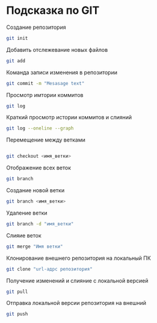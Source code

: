 # Подсказка по GIT

Создание репозитория
```sh
git init
```
Добавить отслежевание новых файлов
```sh
git add
```

Команда записи изменения в репозитории
```sh
git commit -m "Mesasage text"
```

Просмотр имтории коммитов
```sh
git log
```

Краткий просмотр истории коммитов и слияний
```sh
git log --oneline --graph
```

Перемещение между ветками
```sh

git checkout <имя_ветки>

```

Отображение всех веток
```sh
git branch
```

Создание новой ветки 
```sh
git branch <имя_ветки>
```

Удаление ветки 
```sh
git branch -d "имя_ветки"
```

Слияие веток
```sh
git merge "Имя ветки"
```


Клонирование внешнего репозитория на локальный ПК
```sh
git clone "url-адрс репозитория"
```

Получение изменений и слияние с локальной версией
```sh
git pull
```


Отправка локальной версии репозитория на внешний
```sh
git push
```